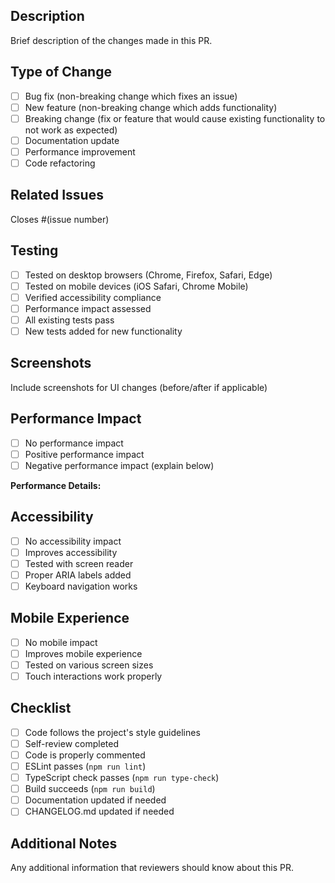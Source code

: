 ## Description
Brief description of the changes made in this PR.

## Type of Change
- [ ] Bug fix (non-breaking change which fixes an issue)
- [ ] New feature (non-breaking change which adds functionality)
- [ ] Breaking change (fix or feature that would cause existing functionality to not work as expected)
- [ ] Documentation update
- [ ] Performance improvement
- [ ] Code refactoring

## Related Issues
Closes #(issue number)

## Testing
- [ ] Tested on desktop browsers (Chrome, Firefox, Safari, Edge)
- [ ] Tested on mobile devices (iOS Safari, Chrome Mobile)
- [ ] Verified accessibility compliance
- [ ] Performance impact assessed
- [ ] All existing tests pass
- [ ] New tests added for new functionality

## Screenshots
Include screenshots for UI changes (before/after if applicable)

## Performance Impact
- [ ] No performance impact
- [ ] Positive performance impact
- [ ] Negative performance impact (explain below)

**Performance Details:**
<!-- If there's a performance impact, explain it here -->

## Accessibility
- [ ] No accessibility impact
- [ ] Improves accessibility
- [ ] Tested with screen reader
- [ ] Proper ARIA labels added
- [ ] Keyboard navigation works

## Mobile Experience
- [ ] No mobile impact
- [ ] Improves mobile experience
- [ ] Tested on various screen sizes
- [ ] Touch interactions work properly

## Checklist
- [ ] Code follows the project's style guidelines
- [ ] Self-review completed
- [ ] Code is properly commented
- [ ] ESLint passes (`npm run lint`)
- [ ] TypeScript check passes (`npm run type-check`)
- [ ] Build succeeds (`npm run build`)
- [ ] Documentation updated if needed
- [ ] CHANGELOG.md updated if needed

## Additional Notes
Any additional information that reviewers should know about this PR.
